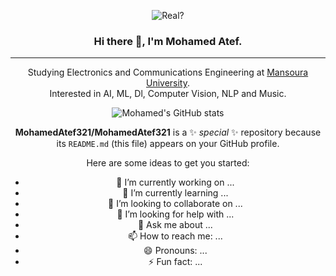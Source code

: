 <div align="center">

![Real?](https://user-images.githubusercontent.com/73308647/230811645-39d10ae7-0762-4f00-a249-f9bbbbc56476.gif)

### Hi there 👋, I'm Mohamed Atef.

---

Studying Electronics and Communications Engineering at <a href="Mansoura University">Mansoura University</a>.  
Interested in AI, ML, Dl, Computer Vision, NLP and Music.

![Mohamed's GitHub stats](https://github-readme-stats.vercel.app/api?username=MohamedAtef321&show_icons=true&theme=tokyonight)

**MohamedAtef321/MohamedAtef321** is a ✨ _special_ ✨ repository because its `README.md` (this file) appears on your GitHub profile.

Here are some ideas to get you started:

- 🔭 I’m currently working on ...
- 🌱 I’m currently learning ...
- 👯 I’m looking to collaborate on ...
- 🤔 I’m looking for help with ...
- 💬 Ask me about ...
- 📫 How to reach me: ...
- 😄 Pronouns: ...
- ⚡ Fun fact: ...

</div>
